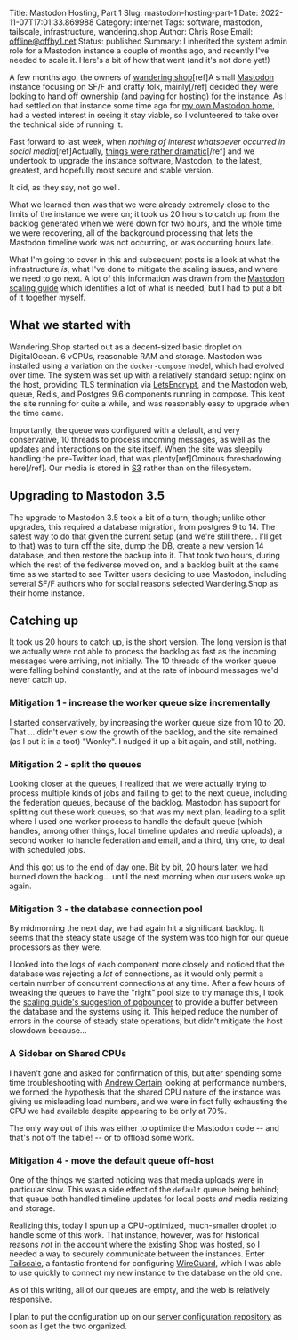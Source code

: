 Title: Mastodon Hosting, Part 1
Slug: mastodon-hosting-part-1
Date: 2022-11-07T17:01:33.869988
Category: internet
Tags: software, mastodon, tailscale, infrastructure, wandering.shop
Author: Chris Rose
Email: offline@offby1.net
Status: published
Summary: I inherited the system admin role for a Mastodon instance a couple of months ago, and recently I've needed to scale it. Here's a bit of how that went (and it's not done yet!)

A few months ago, the owners of [wandering.shop](https://wandering.shop)[ref]A small [Mastodon](https://joinmastodon.org) instance focusing on SF/F and crafty folk, mainly[/ref] decided they were looking to hand off ownership (and paying for hosting) for the instance. As I had settled on that instance some time ago for [my own Mastodon home](https://wandering.shop/@offby1), I had a vested interest in seeing it stay viable, so I volunteered to take over the technical side of running it.

Fast forward to last week, when _nothing of interest whatsoever occurred in social media_[ref]Actually, [things were rather dramatic](https://web.archive.org/web/20221107081949/https://www.washingtonpost.com/technology/2022/11/06/elon-musk-inner-circle/)[/ref] and we undertook to upgrade the instance software, Mastodon, to the latest, greatest, and hopefully most secure and stable version.

It did, as they say, not go well.

What we learned then was that we were already extremely close to the limits of the instance we were on; it took us 20 hours to catch up from the backlog generated when we were down for two hours, and the whole time we were recovering, all of the background processing that lets the Mastodon timeline work was not occurring, or was occurring hours late.

What I'm going to cover in this and subsequent posts is a look at what the infrastructure _is_, what I've done to mitigate the scaling issues, and where we need to go next. A lot of this information was drawn from the [Mastodon scaling guide](https://docs.joinmastodon.org/admin/scaling/) which identifies a lot of what is needed, but I had to put a bit of it together myself.

## What we started with

Wandering.Shop started out as a decent-sized basic droplet on DigitalOcean. 6 vCPUs, reasonable RAM and storage. Mastodon was installed using a variation on the `docker-compose` model, which had evolved over time. The system was set up with a relatively standard setup: nginx on the host, providing TLS termination via [LetsEncrypt](https://letsencrypt.org/), and the Mastodon web, queue, Redis, and Postgres 9.6 components running in compose. This kept the site running for quite a while, and was reasonably easy to upgrade when the time came.

Importantly, the queue was configured with a default, and very conservative, 10 threads to process incoming messages, as well as the updates and interactions on the site itself. When the site was sleepily handling the pre-Twitter load, that was plenty[ref]Ominous foreshadowing here[/ref]. Our media is stored in [S3](https://docs.joinmastodon.org/admin/config/#s3) rather than on the filesystem.

## Upgrading to Mastodon 3.5

The upgrade to Mastodon 3.5 took a bit of a turn, though; unlike other upgrades, this required a database migration, from postgres 9 to 14. The safest way to do that given the current setup (and we're still there... I'll get to that) was to turn off the site, dump the DB, create a new version 14 database, and then restore the backup into it. That took two hours, during which the rest of the fediverse moved on, and a backlog built at the same time as we started to see Twitter users deciding to use Mastodon, including several SF/F authors who for social reasons selected Wandering.Shop as their home instance.

## Catching up

It took us 20 hours to catch up, is the short version. The long version is that we actually were not able to process the backlog as fast as the incoming messages were arriving, not initially. The 10 threads of the worker queue were falling behind constantly, and at the rate of inbound messages we'd never catch up.

### Mitigation 1 - increase the worker queue size incrementally

I started conservatively, by increasing the worker queue size from 10 to 20. That ... didn't even slow the growth of the backlog, and the site remained (as I put it in a toot) "Wonky". I nudged it up a bit again, and still, nothing.

### Mitigation 2 - split the queues

Looking closer at the queues, I realized that we were actually trying to process multiple kinds of jobs and failing to get to the next queue, including the federation queues, because of the backlog. Mastodon has support for splitting out these work queues, so that was my next plan, leading to a split where I used one worker process to handle the default queue (which handles, among other things, local timeline updates and media uploads), a second worker to handle federation and email, and a third, tiny one, to deal with scheduled jobs.

And this got us to the end of day one. Bit by bit, 20 hours later, we had burned down the backlog... until the next morning when our users woke up again.

### Mitigation 3 - the database connection pool

By midmorning the next day, we had again hit a significant backlog. It seems that the steady state usage of the system was too high for our queue processors as they were.

I looked into the logs of each component more closely and noticed that the database was rejecting a _lot_ of connections, as it would only permit a certain number of concurrent connections at any time. After a few hours of tweaking the queues to have the "right" pool size to try manage this, I took the [scaling guide's suggestion of pgbouncer](https://docs.joinmastodon.org/admin/scaling/#pgbouncer) to provide a buffer between the database and the systems using it. This helped reduce the number of errors in the course of steady state operations, but didn't mitigate the host slowdown because...

### A Sidebar on Shared CPUs

I haven't gone and asked for confirmation of this, but after spending some time troubleshooting with <a href="https://infosec.exchange/@tacertain">Andrew Certain</a> looking at performance numbers, we formed the hypothesis that the shared CPU nature of the instance was giving us misleading load numbers, and we were in fact fully exhausting the CPU we had available despite appearing to be only at 70%.

The only way out of this was either to optimize the Mastodon code -- and that's not off the table! -- or to offload some work.

### Mitigation 4 - move the default queue off-host

One of the things we started noticing was that media uploads were in particular slow. This was a side effect of the `default` queue being behind; that queue both handled timeline updates for local posts _and_ media resizing and storage.

Realizing this, today I spun up a CPU-optimized, much-smaller droplet to handle some of this work. That instance, however, was for historical reasons _not_ in the account where the existing Shop was hosted, so I needed a way to securely communicate between the instances. Enter [Tailscale](https://tailscale.com/), a fantastic frontend for configuring [WireGuard](https://www.wireguard.com/), which I was able to use quickly to connect my new instance to the database on the old one.

As of this writing, all of our queues are empty, and the web is relatively responsive.

I plan to put the configuration up on our [server configuration repository](https://github.com/wanderingship/server) as soon as I get the two organized.
